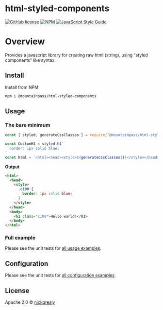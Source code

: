# html-styled-components

[![GitHub license](https://img.shields.io/github/license/mountain-pass/html-styled-components)](https://github.com/mountain-pass/html-styled-components/blob/master/LICENSE)
[![NPM](https://img.shields.io/npm/v/@mountainpass/html-styled-components.svg)](https://www.npmjs.com/package/@mountainpass/html-styled-components)
[![JavaScript Style Guide](https://img.shields.io/badge/code_style-standard-brightgreen.svg)](https://standardjs.com)

# Overview

Provides a javascript library for creating raw html (string), using "styled components" like syntax.

## Install

Install from NPM

```bash
npm i @mountainpass/html-styled-components
```

## Usage

### The bare minimum

```js
const { styled, generateCssClasses } = require('@mountainpass/html-styled-compoennts').newInstance()

const CustomH1 = styled.h1`
  border: 1px solid blue;
`
const html = `<html><head><style>${generateCssClasses()}</style></head><body>${CustomH1('Hello world!')}</body></html>`
```

**Output**

```html
<html>
  <head>
    <style>
      .c100 {
        border: 1px solid blue;
      }
    </style>
  </head>
  <body>
    <h1 class="c100">Hello world!</h1>
  </body>
</html>
```

### Full example

Please see the unit tests for [all usage examples](src/index.test.ts).

## Configuration

Please see the unit tests for [all configuration examples](src/index.test.ts).

## License

Apache 2.0 © [nickgrealy](https://github.com/nickgrealy)
